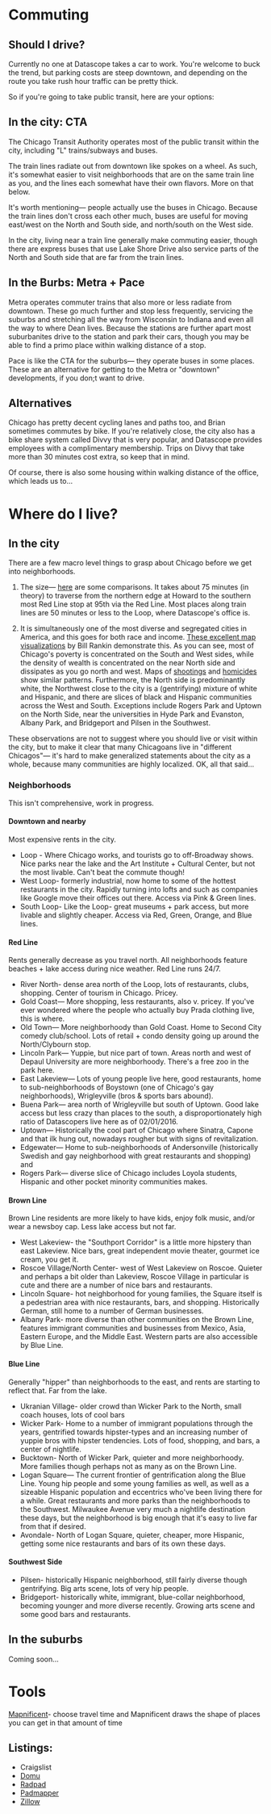 # Commuting
## Should I drive?
Currently no one at Datascope takes a car to work. You're welcome to buck the trend, but parking costs are steep downtown, and depending on the route you take rush hour traffic can be pretty thick.

So if you're going to take public transit, here are your options:

## In the city: CTA
The Chicago Transit Authority operates most of the public transit within the city, including "L" trains/subways and buses. 

The train lines radiate out from downtown like spokes on a wheel. As such, it's somewhat easier to visit neighborhoods that are on the same train line as you, and the lines each somewhat have their own flavors. More on that below.

It's worth mentioning— people actually use the buses in Chicago. Because the train lines don't cross each other much, buses are useful for moving east/west on the North and South side, and north/south on the West side. 

In the city, living near a train line generally make commuting easier, though there are express buses that use Lake Shore Drive also service parts of the North and South side that are far from the train lines.
 
## In the Burbs: Metra + Pace
Metra operates commuter trains that also more or less radiate from downtown. These go much further and stop less frequently, servicing the suburbs and stretching all the way from Wisconsin to Indiana and even all the way to where Dean lives. Because the stations are further apart most suburbanites drive to the station and park their cars, though you may be able to find a primo place within walking distance of a stop.

Pace is like the CTA for the suburbs— they operate buses in some places. These are an alternative for getting to the Metra or "downtown" developments, if you don;t want to drive.

## Alternatives

Chicago has pretty decent cycling lanes and paths too, and Brian sometimes commutes by bike. If you're relatively close, the city also has a bike share system called Divvy that is very popular, and Datascope provides employees with a complimentary membership. Trips on Divvy that take more than 30 minutes cost extra, so keep that in mind.

Of course, there is also some housing within walking distance of the office, which leads us to...

# Where do I live?
## In the city
There are a few macro level things to grasp about Chicago before we get into neighborhoods.

1. The size— [here](http://www.timeout.com/chicago/blog/how-does-chicago-size-up-to-other-cities) are some comparisons. It takes about 75 minutes (in theory) to traverse from the northern edge at Howard to the southern most Red Line stop at 95th via the Red Line. Most places along train lines are 50 minutes or less to the Loop, where Datascope's office is.

2. It is simultaneously one of the most diverse and segregated cities in America, and this goes for both race and income. [These excellent map visualizations](http://www.radicalcartography.net/index.html?chicagodots) by Bill Rankin demonstrate this. As you can see, most of Chicago's poverty is concentrated on the South and West sides, while the density of wealth is concentrated on the near North side and dissipates as you go north and west. Maps of [shootings](http://crime.chicagotribune.com/chicago/shootings) and [homicides](http://crime.chicagotribune.com/chicago/homicides) show similar patterns. Furthermore, the North side is predominantly white, the Northwest close to the city is a (gentrifying) mixture of white and Hispanic, and there are slices of black and Hispanic communities across the West and South. Exceptions include Rogers Park and Uptown on the North Side, near the universities in Hyde Park and Evanston, Albany Park, and Bridgeport and Pilsen in the Southwest.

These observations are not to suggest where you should live or visit within the city, but to make it clear that many Chicagoans live in "different Chicagos"— it's hard to make generalized statements about the city as a whole, because many communities are highly localized. OK, all that said...

### Neighborhoods
This isn't comprehensive, work in progress.
#### Downtown and nearby
Most expensive rents in the city.
* Loop - Where Chicago works, and tourists go to off-Broadway shows. Nice parks near the lake and the Art Institute + Cultural Center, but not the most livable. Can't beat the commute though!
* West Loop- formerly industrial, now home to some of the hottest restaurants in the city. Rapidly turning into lofts and such as companies like Google move their offices out there. Access via Pink & Green lines.
* South Loop- Like the Loop- great museums + park access, but more livable and slightly cheaper.  Access via Red, Green, Orange, and Blue lines.

#### Red Line
Rents generally decrease as you travel north. All neighborhoods feature beaches + lake access during nice weather. Red Line runs 24/7.
* River North- dense area north of the Loop, lots of restaurants, clubs, shopping. Center of tourism in Chicago. Pricey.
* Gold Coast— More shopping, less restaurants, also v. pricey. If you've ever wondered where the people who actually buy Prada clothing live, this is where.
* Old Town— More neighborhoody than Gold Coast. Home to Second City comedy club/school. Lots of retail + condo density going up around the North/Clybourn stop.
* Lincoln Park— Yuppie, but nice part of town. Areas north and west of Depaul University are more neighborhoody. There's a free zoo in the park here. 
* East Lakeview— Lots of young people live here, good restaurants, home to sub-neighborhoods of Boystown (one of Chicago's gay neighborhoods), Wrigleyville (bros & sports bars abound).
* Buena Park— area north of Wrigleyville but south of Uptown. Good lake access but less crazy than places to the south, a disproportionately high ratio of Datascopers live here as of 02/01/2016.
* Uptown— Historically the cool part of Chicago where Sinatra, Capone and that ilk hung out, nowadays rougher but with signs of revitalization. 
* Edgewater— Home to sub-neighborhoods of Andersonville (historically Swedish and gay neighborhood with great restaurants and shopping) and 
* Rogers Park— diverse slice of Chicago includes Loyola students, Hispanic and other pocket minority communities makes.

#### Brown Line
Brown Line residents are more likely to have kids, enjoy folk music, and/or wear a newsboy cap. Less lake access but not far.
* West Lakeview- the "Southport Corridor" is a little more hipstery than east Lakeview. Nice bars, great independent movie theater, gourmet ice cream, you get it.
* Roscoe Village/North Center- west of West Lakeview on Roscoe. Quieter and perhaps a bit older than Lakeview, Roscoe Village in particular is cute and there are a number of nice bars and restaurants.
* Lincoln Square- hot neighborhood for young families, the Square itself is a pedestrian area with nice restaurants, bars, and shopping. Historically German, still home to a number of German businesses.
* Albany Park- more diverse than other communities on the Brown Line, features immigrant communities and businesses from Mexico, Asia, Eastern Europe, and the Middle East. Western parts are also accessible by Blue Line.

#### Blue Line
Generally "hipper" than neighborhoods to the east, and rents are starting to reflect that. Far from the lake.
* Ukranian Village- older crowd than Wicker Park to the North, small coach houses, lots of cool bars 
* Wicker Park- Home to a number of immigrant populations through the years, gentrified towards hipster-types and an increasing number of yuppie bros with hipster tendencies. Lots of food, shopping, and bars, a center of nightlife.
* Bucktown- North of Wicker Park, quieter and more neighborhoody. More families though perhaps not as many as on the Brown Line.
* Logan Square— The current frontier of gentrification along the Blue Line. Young hip people and some young families as well, as well as a sizeable Hispanic population and eccentrics who've been living there for a while. Great restaurants and more parks than the neighborhoods to the Southwest. Milwaukee Avenue very much a nightlife destination these days, but the neighborhood is big enough that it's easy to live far from that if desired.
* Avondale- North of Logan Square, quieter, cheaper, more Hispanic, getting some nice restaurants and bars of its own these days.

#### Southwest Side
* Pilsen- historically Hispanic neighborhood, still fairly diverse though gentrifying. Big arts scene, lots of very hip people.
* Bridgeport- historically white, immigrant, blue-collar neighborhood, becoming younger and more diverse recently. Growing arts scene and some good bars and restaurants.

## In the suburbs
Coming soon...

# Tools
[Mapnificent](http://www.mapnificent.net/chicago/)- choose travel time and Mapnificent draws the shape of places you can get in that amount of time

## Listings:
* Craigslist
* [Domu](http://www.domu.com/)
* [Radpad](https://www.onradpad.com/)
* [Padmapper](http://www.padmapper.com/)
* [Zillow](http://www.zillow.com/rent/)

